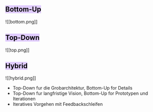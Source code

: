 
## <mark style="background: #D2B3FFA6;">Bottom-Up</mark>

![[bottom.png]]


## <mark style="background: #D2B3FFA6;">Top-Down</mark>


![[top.png]]


## <mark style="background: #D2B3FFA6;">Hybrid</mark>


![[hybrid.png]]

- Top-Down fur die Grobarchitektur, Bottom-Up for Details
- Top-Down fur langfristige Vision, Bottom-Up for Prototypen und Iterationen
- Iteratives Vorgehen mit Feedbackschleifen
